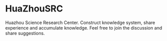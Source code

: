 # HuaZhouSRC
Huazhou Science Research Center. Construct knowledge system, share experience and accumulate knowledge. Feel free to join the discussion and share suggestions.
